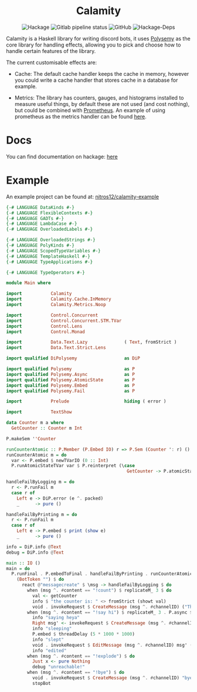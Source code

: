 <h1 align="center">Calamity</h1>

<!-- ![Hackage](https://img.shields.io/hackage/v/calamity) -->
<!-- ![Gitlab pipeline status](https://img.shields.io/gitlab/pipeline/nitros12/calamity) -->
<!-- ![GitHub](https://img.shields.io/github/license/nitros12/calamity) -->
<!-- ![Hackage-Deps](https://img.shields.io/hackage-deps/v/calamity) -->

<p align="center">
  <img src="https://img.shields.io/hackage/v/calamity" alt="Hackage">
  <img src="https://img.shields.io/gitlab/pipeline/nitros12/calamity" alt="Gitlab pipeline status">
  <img src="https://img.shields.io/github/license/nitros12/calamity" alt="GitHub">
  <img src="https://img.shields.io/hackage-deps/v/calamity" alt="Hackage-Deps">
</p>

Calamity is a Haskell library for writing discord bots, it uses
[Polysemy](https://hackage.haskell.org/package/polysemy) as the core library for
handling effects, allowing you to pick and choose how to handle certain features
of the library.

The current customisable effects are:

* Cache: The default cache handler keeps the cache in memory, however you could
  write a cache handler that stores cache in a database for example.

* Metrics: The library has counters, gauges, and histograms installed to measure
  useful things, by default these are not used (and cost nothing), but could be
  combined with [Prometheus](https://hackage.haskell.org/package/prometheus). An
  example of using prometheus as the metrics handler can be found
  [here](https://github.com/nitros12/calamity-example).

# Docs

You can find documentation on hackage: [here](https://hackage.haskell.org/package/calamity)

# Example

An example project can be found at:
[nitros12/calamity-example](https://github.com/nitros12/calamity-example)

``` haskell
{-# LANGUAGE DataKinds #-}
{-# LANGUAGE FlexibleContexts #-}
{-# LANGUAGE GADTs #-}
{-# LANGUAGE LambdaCase #-}
{-# LANGUAGE OverloadedLabels #-}

{-# LANGUAGE OverloadedStrings #-}
{-# LANGUAGE PolyKinds #-}
{-# LANGUAGE ScopedTypeVariables #-}
{-# LANGUAGE TemplateHaskell #-}
{-# LANGUAGE TypeApplications #-}

{-# LANGUAGE TypeOperators #-}

module Main where

import           Calamity
import           Calamity.Cache.InMemory
import           Calamity.Metrics.Noop

import           Control.Concurrent
import           Control.Concurrent.STM.TVar
import           Control.Lens
import           Control.Monad

import           Data.Text.Lazy              ( Text, fromStrict )
import           Data.Text.Strict.Lens

import qualified DiPolysemy                  as DiP

import qualified Polysemy                    as P
import qualified Polysemy.Async              as P
import qualified Polysemy.AtomicState        as P
import qualified Polysemy.Embed              as P
import qualified Polysemy.Fail               as P

import           Prelude                     hiding ( error )

import           TextShow

data Counter m a where
  GetCounter :: Counter m Int

P.makeSem ''Counter

runCounterAtomic :: P.Member (P.Embed IO) r => P.Sem (Counter ': r) () -> P.Sem r ()
runCounterAtomic m = do
  var <- P.embed $ newTVarIO (0 :: Int)
  P.runAtomicStateTVar var $ P.reinterpret (\case
                                              GetCounter -> P.atomicState (\v -> (v + 1, v))) m

handleFailByLogging m = do
  r <- P.runFail m
  case r of
    Left e -> DiP.error (e ^. packed)
    _      -> pure ()

handleFailByPrinting m = do
  r <- P.runFail m
  case r of
    Left e -> P.embed $ print (show e)
    _      -> pure ()

info = DiP.info @Text
debug = DiP.info @Text

main :: IO ()
main = do
  P.runFinal . P.embedToFinal . handleFailByPrinting . runCounterAtomic . runCacheInMemory . runMetricsNoop $ runBotIO
    (BotToken "") $ do
      react @"messagecreate" $ \msg -> handleFailByLogging $ do
        when (msg ^. #content == "!count") $ replicateM_ 3 $ do
          val <- getCounter
          info $ "the counter is: " <> fromStrict (showt val)
          void . invokeRequest $ CreateMessage (msg ^. #channelID) ("The value is: " <> showt val)
        when (msg ^. #content == "!say hi") $ replicateM_ 3 . P.async $ do
          info "saying heya"
          Right msg' <- invokeRequest $ CreateMessage (msg ^. #channelID) "heya"
          info "sleeping"
          P.embed $ threadDelay (5 * 1000 * 1000)
          info "slept"
          void . invokeRequest $ EditMessage (msg ^. #channelID) msg' (Just "lol") Nothing
          info "edited"
        when (msg ^. #content == "!explode") $ do
          Just x <- pure Nothing
          debug "unreachable!"
        when (msg ^. #content == "!bye") $ do
          void . invokeRequest $ CreateMessage (msg ^. #channelID) "bye!"
          stopBot
```
